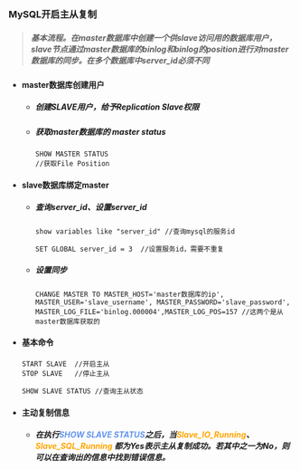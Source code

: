### MySQL开启主从复制



> ##### 基本流程。在master数据库中创建一个供slave访问用的数据库用户，slave节点通过master数据库的binlog和binlog的position进行对master数据库的同步。在多个数据库中server_id必须不同



- #### master数据库创建用户

  - ##### 创建SLAVE用户，给予Replication Slave权限

  - ##### 获取master数据库的 master status

    ```mysql
    SHOW MASTER STATUS
    //获取File Position
    ```

- #### slave数据库绑定master

  - ##### 查询server_id、设置server_id

    ```mysql
    show variables like "server_id" //查询mysql的服务id
     
    SET GLOBAL server_id = 3  //设置服务id，需要不重复
    ```

  - ##### 设置同步

    ```mysql
    CHANGE MASTER TO MASTER_HOST='master数据库的ip', MASTER_USER='slave_username', MASTER_PASSWORD='slave_password', MASTER_LOG_FILE='binlog.000004',MASTER_LOG_POS=157 //这两个是从master数据库获取的
    ```

- #### 基本命令

  ```mysql
  START SLAVE  //开启主从
  STOP SLAVE   //停止主从
  
  SHOW SLAVE STATUS //查询主从状态
  ```

- #### 主动复制信息

  - ##### 在执行<font color='cornflowerblue'>SHOW SLAVE STATUS</font>之后，当<font color='orange'>Slave_IO_Running</font>、<font color='orange'>Slave_SQL_Running</font> 都为Yes表示主从复制成功。若其中之一为No，则可以在查询出的信息中找到错误信息。

  